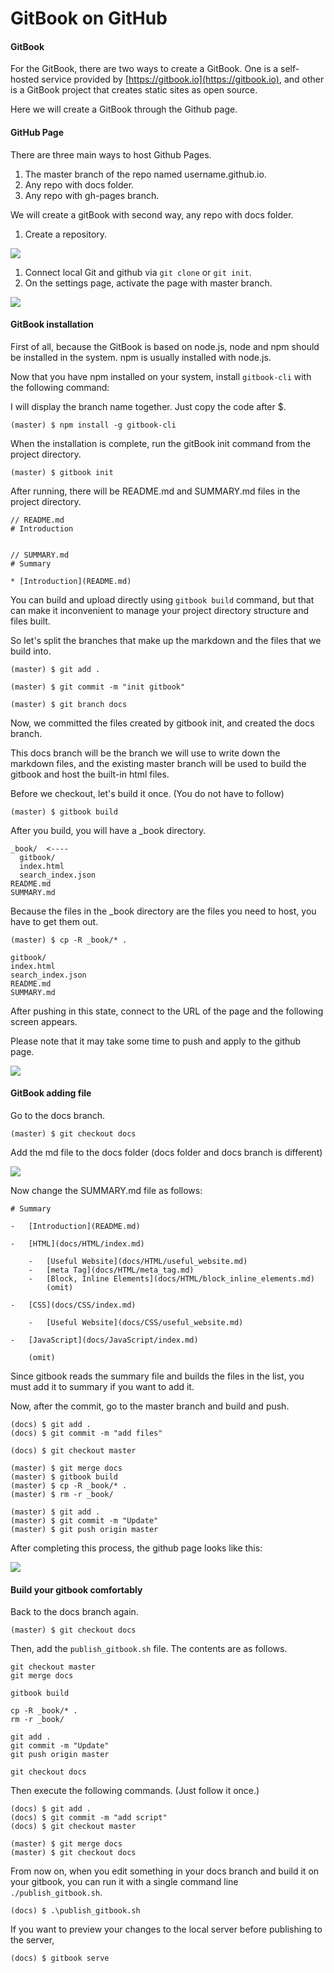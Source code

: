 # GitBook on GitHub



#### GitBook

For the GitBook, there are two ways to create a GitBook. One is a self-hosted service provided by [https://gitbook.io](https://gitbook.io), and other is a GitBook project that creates static sites as open source.

Here we will create a GitBook through the Github page.

#### GitHub Page

There are three main ways to host Github Pages.

1. The master branch of the repo named username.github.io.
2. Any repo with docs folder.
3. Any repo with gh-pages branch.

We will create a gitBook with second way, any repo with docs folder.

1. Create a repository.

![](https://i.postimg.cc/15XRkcsK/repoMain.png)

1. Connect local Git and github via `git clone` or `git init`.
2. On the settings page, activate the page with master branch.

![](https://i.postimg.cc/Gt5RLVdx/github-setting-page.png)

#### GitBook installation

First of all, because the GitBook is based on node.js, node and npm should be installed in the system. npm is usually installed with node.js.

Now that you have npm installed on your system, install `gitbook-cli` with the following command:

I will display the branch name together. Just copy the code after $.

```text
(master) $ npm install -g gitbook-cli
```

When the installation is complete, run the gitBook init command from the project directory.

```text
(master) $ gitbook init
```

After running, there will be README.md and SUMMARY.md files in the project directory.

```text
// README.md
# Introduction


// SUMMARY.md
# Summary

* [Introduction](README.md)
```

You can build and upload directly using `gitbook build` command, but that can make it inconvenient to manage your project directory structure and files built.

So let's split the branches that make up the markdown and the files that we build into.

```text
(master) $ git add .

(master) $ git commit -m "init gitbook"

(master) $ git branch docs
```

Now, we committed the files created by gitbook init, and created the docs branch.

This docs branch will be the branch we will use to write down the markdown files, and the existing master branch will be used to build the gitbook and host the built-in html files.

Before we checkout, let's build it once. \(You do not have to follow\)

```text
(master) $ gitbook build
```

After you build, you will have a \_book directory.

```text
_book/  <----
  gitbook/
  index.html
  search_index.json
README.md
SUMMARY.md
```

Because the files in the \_book directory are the files you need to host, you have to get them out.

```text
(master) $ cp -R _book/* .
```

```text
gitbook/
index.html
search_index.json
README.md
SUMMARY.md
```

After pushing in this state, connect to the URL of the page and the following screen appears.

Please note that it may take some time to push and apply to the github page.

![](https://i.postimg.cc/1z5R0LJs/gitbook-first-page.png)

#### GitBook adding file

Go to the docs branch.

```text
(master) $ git checkout docs
```

Add the md file to the docs folder \(docs folder and docs branch is different\)

![](https://i.postimg.cc/HnWtTWtF/gitbook-docs-folder-files.png)

Now change the SUMMARY.md file as follows:

```text
# Summary

-   [Introduction](README.md)

-   [HTML](docs/HTML/index.md)

    -   [Useful Website](docs/HTML/useful_website.md)
    -   [meta Tag](docs/HTML/meta_tag.md)
    -   [Block, Inline Elements](docs/HTML/block_inline_elements.md)
        (omit)

-   [CSS](docs/CSS/index.md)

    -   [Useful Website](docs/CSS/useful_website.md)

-   [JavaScript](docs/JavaScript/index.md)

    (omit)
```

Since gitbook reads the summary file and builds the files in the list, you must add it to summary if you want to add it.

Now, after the commit, go to the master branch and build and push.

```text
(docs) $ git add .
(docs) $ git commit -m "add files"

(docs) $ git checkout master

(master) $ git merge docs
(master) $ gitbook build
(master) $ cp -R _book/* .
(master) $ rm -r _book/

(master) $ git add .
(master) $ git commit -m "Update"
(master) $ git push origin master
```

After completing this process, the github page looks like this:

![](https://i.postimg.cc/L8rK5wwx/gitbook-example-page.png)

#### Build your gitbook comfortably

Back to the docs branch again.

```text
(master) $ git checkout docs
```

Then, add the `publish_gitbook.sh` file. The contents are as follows.

```text
git checkout master
git merge docs

gitbook build

cp -R _book/* .
rm -r _book/

git add .
git commit -m "Update"
git push origin master

git checkout docs
```

Then execute the following commands. \(Just follow it once.\)

```text
(docs) $ git add .
(docs) $ git commit -m "add script"
(docs) $ git checkout master

(master) $ git merge docs
(master) $ git checkout docs
```

From now on, when you edit something in your docs branch and build it on your gitbook, you can run it with a single command line `./publish_gitbook.sh`.

```text
(docs) $ .\publish_gitbook.sh
```

If you want to preview your changes to the local server before publishing to the server,

```text
(docs) $ gitbook serve
```

